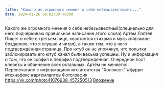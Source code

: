 ```yaml
---
title: "Какого же огромного мнения о себе небезызвестный(с..."
date: 2024-01-26 06:01:00 +0300
---
```


Какого же огромного мнения о себе небезызвестный(специально для него подчёркиваю правильное написание этого слова) Артём Лаптев. Пишет о себе в третьем лице, хвастается стихами и музыкой(самое бездарное, что я слушал и читал), а также тем, что у него подтверждённая страница. Про ютуб он не упомянул, что попытки заблокировать его ютуб канал были весьма успешны.
Ну и информация о том, что он зоофил и педофил подтверждённая. Очередной пост клеветы и обвинение всех остальных. Артём не меняется.
Перепечатано с информационного агентства "Холокост."
#фурри #технофокс #артемлаптев
Фотография
<a class="vk-attach" href="https://vk.com/photo41076938_457250513">https://vk.com/photo41076938_457250513</a>
<a class="vk-attach" href="https://vk.com/photo41076938_457250513">Вложение</a>

